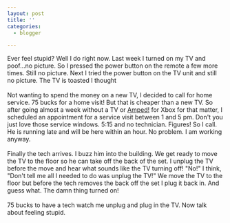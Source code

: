 ```yaml
---
layout: post
title: ''
categories:
  - blogger

---
```


Ever feel stupid?  Well I do right now.  Last week I turned on my TV and poof...no picture.  So I pressed the power button on the remote a few more times.  Still no picture.  Next I tried the power button on the TV unit and still no picture.  The TV is toasted I thought
<br />
<br />Not wanting to spend the money on a new TV, I decided to call for home service.  75 bucks for a home visit!  But that is cheaper than a new TV.  So after going almost a week without a TV or <a href="http://www.xbox.com/ampedfreestylesnowboarding/default.htm?cs_catalog=cat%2dus">Amped!</a> for Xbox for that matter, I scheduled an appointment for a service visit between 1 and 5 pm.  Don't you just love those service windows.  5:15 and no technician.  Figures!  So I call.  He is running late and will be here within an hour.  No problem.  I am working anyway.
<br />
<br />Finally the tech arrives.  I buzz him into the building.  We get ready to move the TV to the floor so he can take off the back of the set.  I unplug the TV before the move and hear what sounds like the TV turning off!  "No!" I think, "Don't tell me all I needed to do was unplug the TV!"  We move the TV to the floor but before the tech removes the back off the set I plug it back in.  And guess what.  The damn thing turned on!
<br />
<br />75 bucks to have a tech watch me unplug and plug in the TV.  Now talk about feeling stupid.
